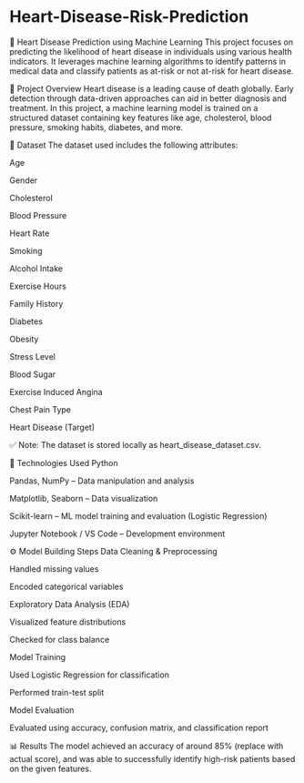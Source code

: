 # Heart-Disease-Risk-Prediction
💓 Heart Disease Prediction using Machine Learning
This project focuses on predicting the likelihood of heart disease in individuals using various health indicators. It leverages machine learning algorithms to identify patterns in medical data and classify patients as at-risk or not at-risk for heart disease.

🚀 Project Overview
Heart disease is a leading cause of death globally. Early detection through data-driven approaches can aid in better diagnosis and treatment. In this project, a machine learning model is trained on a structured dataset containing key features like age, cholesterol, blood pressure, smoking habits, diabetes, and more.

📁 Dataset
The dataset used includes the following attributes:

Age

Gender

Cholesterol

Blood Pressure

Heart Rate

Smoking

Alcohol Intake

Exercise Hours

Family History

Diabetes

Obesity

Stress Level

Blood Sugar

Exercise Induced Angina

Chest Pain Type

Heart Disease (Target)

✅ Note: The dataset is stored locally as heart_disease_dataset.csv.

🧠 Technologies Used
Python

Pandas, NumPy – Data manipulation and analysis

Matplotlib, Seaborn – Data visualization

Scikit-learn – ML model training and evaluation (Logistic Regression)

Jupyter Notebook / VS Code – Development environment

⚙️ Model Building Steps
Data Cleaning & Preprocessing

Handled missing values

Encoded categorical variables

Exploratory Data Analysis (EDA)

Visualized feature distributions

Checked for class balance

Model Training

Used Logistic Regression for classification

Performed train-test split

Model Evaluation

Evaluated using accuracy, confusion matrix, and classification report

📊 Results
The model achieved an accuracy of around 85% (replace with actual score), and was able to successfully identify high-risk patients based on the given features.
